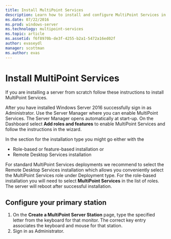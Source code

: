 ```yaml
---
title: Install MultiPoint Services
description: Learn how to install and configure MultiPoint Services in Windows Server 2016
ms.date: 07/22/2016
ms.prod: windows-server
ms.technology: multipoint-services
ms.topic: article
ms.assetid: f6f8970b-de3f-4255-b2a1-5472a16ed02f
author: evaseydl
manager: scottman
ms.author: evas
---
```

# Install MultiPoint Services
If you are installing a server from scratch follow these instructions to install MultiPoint Services.  

After you have installed Windows Server 2016 successfully sign in as Administrator. Use the Server Manager where you can enable MultiPoint Services. The Server Manager opens automatically at start-up. On the Dashboard select **Add roles and features** to enable MultiPoint Services and follow the instructions in the wizard.

In the section for the installation type you might go either with the 
- Role-based or feature-based installation or
- Remote Desktop Services installation

For standard MultiPoint Services deployments we recommend to select the Remote Desktop Services installation which allows you conveniently select the MultiPoint Services role under Deployment type. For the role-based installation you will need to select **MultiPoint Services** in the list of roles. The server will reboot after successful installation.  
  
## Configure your primary station  
  
1.  On the **Create a MultiPoint Server Station** page, type the specified letter from the keyboard for that monitor. The correct key entry associates the keyboard and mouse for that station.  
2.  Sign in as Administrator.  